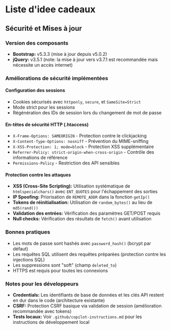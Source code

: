 # Liste d'idee cadeaux

## Sécurité et Mises à jour

### Version des composants
- **Bootstrap:** v5.3.3 (mise à jour depuis v5.0.2)
- **jQuery:** v3.5.1 (note: la mise à jour vers v3.7.1 est recommandée mais nécessite un accès internet)

### Améliorations de sécurité implémentées

#### Configuration des sessions
- Cookies sécurisés avec `httponly`, `secure`, et `SameSite=Strict`
- Mode strict pour les sessions
- Régénération des IDs de session lors du changement de mot de passe

#### En-têtes de sécurité HTTP (.htaccess)
- `X-Frame-Options: SAMEORIGIN` - Protection contre le clickjacking
- `X-Content-Type-Options: nosniff` - Prévention du MIME-sniffing
- `X-XSS-Protection: 1; mode=block` - Protection XSS supplémentaire
- `Referrer-Policy: strict-origin-when-cross-origin` - Contrôle des informations de référence
- `Permissions-Policy` - Restriction des API sensibles

#### Protection contre les attaques
- **XSS (Cross-Site Scripting):** Utilisation systématique de `htmlspecialchars()` avec `ENT_QUOTES` pour l'échappement des sorties
- **IP Spoofing:** Priorisation de `REMOTE_ADDR` dans la fonction `getIp()`
- **Tokens de réinitialisation:** Utilisation de `random_bytes()` au lieu de `md5(rand())`
- **Validation des entrées:** Vérification des paramètres GET/POST requis
- **Null checks:** Vérification des résultats de `fetch()` avant utilisation

### Bonnes pratiques
- Les mots de passe sont hashés avec `password_hash()` (bcrypt par défaut)
- Les requêtes SQL utilisent des requêtes préparées (protection contre les injections SQL)
- Les suppressions sont "soft" (champ `deleted_to`)
- HTTPS est requis pour toutes les connexions

### Notes pour les développeurs
- **Credentials:** Les identifiants de base de données et les clés API restent en dur dans le code (architecture existante)
- **CSRF:** Protection CSRF basique via validation de session (amélioration recommandée avec tokens)
- **Tests locaux:** Voir `.github/copilot-instructions.md` pour les instructions de développement local